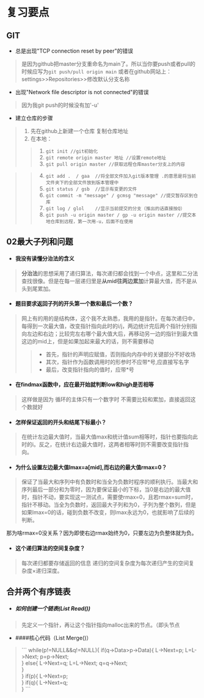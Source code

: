 # 复习要点

## GIT
* 总是出现"TCP connection reset by peer"的错误
> 是因为github把master分支重命名为main了。所以当你要push或者pull的时候应写为`git push/pull origin main`
> 或者在github网站上：settings>>Repositories>>修改默认分支名称
* 出现"Network file descriptor is not connected"的错误
> 因为我git push的时候没有加'-u'
* 建立仓库的步骤
> 1. 先在github上新建一个仓库 复制仓库地址
> 2. 在本地：
> > 1. `git init //git初始化`
> > 2. `git remote origin master 地址 //设置remote地址`
> > 3. `git pull origin master //获取远程仓库master分支上的内容`

> > 4. `git add .  / gaa  //将全部文件加入git版本管理 .的意思是将当前文件夹下的全部文件放到版本管理中`
> > 5. `git status / gsb  //显示有变更的文件`
> > 6. `git commit -m "message" / gcmsg "message" //提交暂存区到仓库`
> > 7. `git log / glol    //显示当前提交的分支（推出的话直接按Q）`
> > 8. `git push -u origin master / gp -u origin master //提交本地仓库到远程，第一次用-u，后面不在使用`

## 02最大子列和问题
* #### 我没有读懂分治法的含义
> **分治法**的思想采用了递归算法，每次递归都会找到一个中点，这里和二分法查找很像。但是在每一层递归里是**从mid往两边累加**计算最大值，而不是从头到尾累加。
* #### 题目要求返回子列的开头第一个数和最后一个数？
> 网上有的用的是结构体，这个我不太熟悉，我用的是指针。在每次递归中，每得到一次最大值，改变指针指向此时的i/j，两边统计完后两个指针分别指向左边和右边；比较完左右哪个最大值大后，再移动另一边的指针到最大值这边的mid上，但是如果加起来最大的话，则不需要移动
> > * 首先，指针的声明应赋值，否则指向内存中的关键部分不好收场
> > * 其次，指针作为函数调用时的形参时不应带\*号,应直接写名字
> > * 最后，改变指针指向的值时，应带\*号
* #### 在findmax函数中，应在最开始就判断low和high是否相等
> 这样做是因为 循环的主体只有一个数字时 不需要比较和累加，直接返回这个数就好
* #### 怎样保证返回的开头和结尾下标最小？
> 在统计左边最大值时，当最大值max和统计值sum相等时，指针也要指向此时的i。反之，在统计右边最大值时，这两者相等时则不需要改变指针指向。
* #### 为什么设置左边最大值lmax=a[mid],而右边的最大值rmax=0？
> 保证了当最大和序列中有负数时和当全为负数时程序的顺利执行。当最大和序列最后一部分和为零时，因为要保证最小的下标，当0是右边的最大值时，指针不动，要实现这一测试点，需要使rmax=0，且若rmax=sum时，指针不移动。当全为负数时，返回最大子列和为0，子列为整个数列，但是如果lmax=0的话，碰到负数不改变，则lmax永远为0，也就影响了后续的判断。 

那为啥rmax=0没关系？因为即使右边rmax始终为0，只要左边为负整体就为负。
* #### 这个递归算法的空间复杂度？
> 每次递归都要存储返回的信息
> 递归的空间复杂度为每次递归产生的空间复杂度×递归深度。
## 合并两个有序链表
* ##### 如何创建一个链表(List Read())
> 先定义一个指针，再让这个指针指向malloc出来的节点。（即头节点
* ####核心代码（List Merge()）
> \```
  while(p!=NULL&&q!=NULL){
   if(q->Data>p->Data){ 
      L->Next=p;
      L=L->Next;
      p=p->Next;                         
    }
    else{
      L->Next=q;
      L=L->Next;
      q=q->Next;                       
    }                        
  }
  if(p){
    L->Next=p;                                           
  }
  if(q){
    L->Next=q;      
  }
\```


